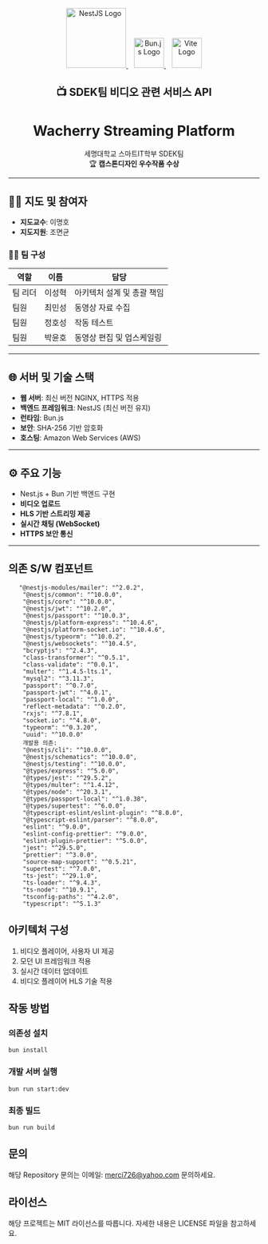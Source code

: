 <p align="center">
  <a href="https://nestjs.com/" target="_blank">
    <img src="https://nestjs.com/img/logo-small.svg" width="120" alt="NestJS Logo" />
  </a>
  &nbsp;&nbsp;
  <a href="https://bun.sh/" target="_blank">
    <img src="https://bun.sh/logo.svg" width="60" alt="Bun.js Logo" />
  </a>
  &nbsp;&nbsp;
  <a href="https://vitejs.dev/" target="_blank">
    <img src="https://vitejs.dev/logo.svg" width="60" alt="Vite Logo" />
  </a>
</p>

<h2 align="center">📺 SDEK팀 비디오 관련 서비스 API</h2>

<h1 align="center">Wacherry Streaming Platform</h1>

<p align="center">
  세명대학교 스마트IT학부 SDEK팀<br />
  🏆 <strong>캡스톤디자인 우수작품 수상</strong>
</p>

---

## 👨‍🏫 지도 및 참여자

- **지도교수**: 이명호
- **지도지원**: 조면균

### 👨‍💻 팀 구성

| 역할    | 이름   | 담당                       |
| ------- | ------ | -------------------------- |
| 팀 리더 | 이성혁 | 아키텍처 설계 및 총괄 책임 |
| 팀원    | 최민성 | 동영상 자료 수집           |
| 팀원    | 정호성 | 작동 테스트                |
| 팀원    | 박윤호 | 동영상 편집 및 업스케일링  |

---

## 🌐 서버 및 기술 스택

- **웹 서버**: 최신 버전 NGINX, HTTPS 적용
- **백엔드 프레임워크**: NestJS (최신 버전 유지)
- **런타임**: Bun.js
- **보안**: SHA-256 기반 암호화
- **호스팅**: Amazon Web Services (AWS)

---

## ⚙️ 주요 기능

- Nest.js + Bun 기반 백엔드 구현
- **비디오 업로드**
- **HLS 기반 스트리밍 제공**
- **실시간 채팅 (WebSocket)**
- **HTTPS 보안 통신**

---

## 의존 S/W 컴포넌트

```
   "@nestjs-modules/mailer": "^2.0.2",
    "@nestjs/common": "^10.0.0",
    "@nestjs/core": "^10.0.0",
    "@nestjs/jwt": "^10.2.0",
    "@nestjs/passport": "^10.0.3",
    "@nestjs/platform-express": "^10.4.6",
    "@nestjs/platform-socket.io": "^10.4.6",
    "@nestjs/typeorm": "^10.0.2",
    "@nestjs/websockets": "^10.4.5",
    "bcryptjs": "^2.4.3",
    "class-transformer": "^0.5.1",
    "class-validate": "^0.0.1",
    "multer": "^1.4.5-lts.1",
    "mysql2": "^3.11.3",
    "passport": "^0.7.0",
    "passport-jwt": "^4.0.1",
    "passport-local": "^1.0.0",
    "reflect-metadata": "^0.2.0",
    "rxjs": "^7.8.1",
    "socket.io": "^4.8.0",
    "typeorm": "^0.3.20",
    "uuid": "^10.0.0"
    개발용 의존:
    "@nestjs/cli": "^10.0.0",
    "@nestjs/schematics": "^10.0.0",
    "@nestjs/testing": "^10.0.0",
    "@types/express": "^5.0.0",
    "@types/jest": "^29.5.2",
    "@types/multer": "^1.4.12",
    "@types/node": "^20.3.1",
    "@types/passport-local": "^1.0.38",
    "@types/supertest": "^6.0.0",
    "@typescript-eslint/eslint-plugin": "^8.0.0",
    "@typescript-eslint/parser": "^8.0.0",
    "eslint": "^9.0.0",
    "eslint-config-prettier": "^9.0.0",
    "eslint-plugin-prettier": "^5.0.0",
    "jest": "^29.5.0",
    "prettier": "^3.0.0",
    "source-map-support": "^0.5.21",
    "supertest": "^7.0.0",
    "ts-jest": "^29.1.0",
    "ts-loader": "^9.4.3",
    "ts-node": "^10.9.1",
    "tsconfig-paths": "^4.2.0",
    "typescript": "^5.1.3"
```

## 아키텍처 구성

1. 비디오 플레이어, 사용자 UI 제공
2. 모던 UI 프레임워크 적용
3. 실시간 데이터 업데이트
4. 비디오 플레이어 HLS 기술 적용

## 작동 방법

### 의존성 설치

```
bun install
```

### 개발 서버 실행

```
bun run start:dev
```

### 최종 빌드

```
bun run build
```

## 문의

해당 Repository 문의는 이메일: merci726@yahoo.com 문의하세요.

## 라이선스

해당 프로젝트는 MIT 라이선스를 따릅니다. 자세한 내용은 LICENSE 파일을 참고하세요.
